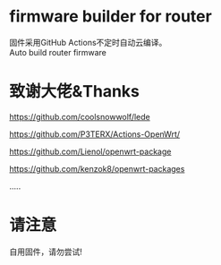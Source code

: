 # firmware builder for router
固件采用GitHub Actions不定时自动云编译。  
Auto build router firmware
# 致谢大佬&Thanks

https://github.com/coolsnowwolf/lede

https://github.com/P3TERX/Actions-OpenWrt/

https://github.com/Lienol/openwrt-package

https://github.com/kenzok8/openwrt-packages

.....

# 请注意
自用固件，请勿尝试!
